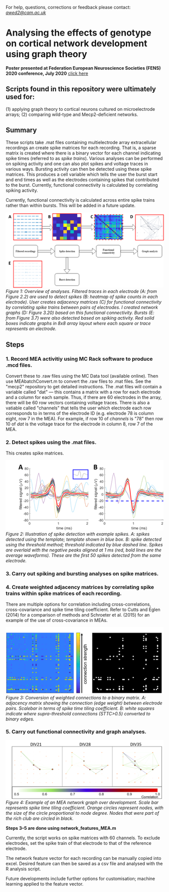 For help, questions, corrections or feedback please contact: *awed2@cam.ac.uk*

# Analysing the effects of genotype on cortical network development using graph theory

**Poster presented at Federation European Neuroscience Societies (FENS) 2020 conference, July 2020** [click here](https://drive.google.com/file/d/1g455YSxA0gChoNSN2Uxrzi7-HaYh-XPg/view?usp=sharing)

## Scripts found in this repository were ultimately used for: 
(1) applying graph theory to cortical neurons cultured on microelectrode arrays; (2) comparing wild-type and Mecp2-deficient networks.


## Summary
These scripts take .mat files containing multielectrode array extracellular recordings an create spike matrices for each recording. That is, a sparse matrix is created where there is a binary vector for each channel indicating spike times (referred to as *spike trains*). Various analyses can be performed on spiking activity and one can also plot spikes and voltage traces in various ways. Bursting activity can then be detected using these spike matrices. This produces a cell variable which tells the user the burst start and end times as well as the electrodes containing spikes that contributed to the burst. Currently, functional connectivity is calculated by correlating spiking activity.

Currently, functional connectivity is calculated across entire spike trains rather than within bursts. This will be added in a future update.

![image showing flow of analyses](images/analysis_flow_summary.png)
*Figure 1: Overview of analyses. Filtered traces in each electrode (A: from Figure 2.2) are used to detect spikes (B: heatmap of spike counts in each electrode). User creates adjacency matrices (C) for functional connectivity by correlating spike trains between pairs of electrodes. I created network graphs (D: Figure 3.20) based on this functional connectivity. Bursts (E: from Figure 3.7) were also detected based on spiking activity. Red solid boxes indicate graphs in 8x8 array layout where each square or trace represents an electrode.*

## Steps

### 1. Record MEA activitiy using MC Rack software to produce .mcd files. 
Convert these to .raw files using the MC Data tool (available online). Then use MEAbatchConvert.m to convert the .raw files to .mat files. See the "mecp2" repository to get detailed instructions. The .mat files will contain a variable called "dat" — this contains a matrix with a row for each electrode and a column for each sample. Thus, if there are 60 electrodes in the array, there will be 60 row vectors containing voltage traces. There is also a vatiable called "channels" that tells the user which electrode each row corresponds to in terms of the electrode ID (e.g. electrode 78 is column eight, row 7 in the MEA). For example, if row 10 of *channels* is "78" then row 10 of *dat* is the voltage trace for the electrode in column 8, row 7 of the MEA.

### 2. Detect spikes using the .mat files. 
This creates spike matrices.


![image showing examples spike traces with two methods](images/spikes%20overlaid3.png)
*Figure 2: Illustration of spike detection with example spikes. A: spikes detected using the template; template shown in blue box. B: spike detected using the threshold method; threshold indicated by blue dashed line. Spikes are overlaid with the negative peaks aligned at 1 ms (red, bold lines are the average waveforms). These are the first 50 spikes detected from the same electrode.* 

### 3. Carry out spiking and bursting analyses on spike matrices.

### 4. Create weighted adjacency matrices by correlating spike trains within spike matrices of each recording. 
There are multiple options for correlation including cross-correlations, cross-covariance and spike time tiling coefficient. Refer to Cutts and Eglen (2014) for a comparison of methods and Schroeter et al. (2015) for an example of the use of cross-covariance in MEAs.

![image showing weighted and binary spike matrices](images/sttc.png)
*Figure 3: Conversion of weighted connections to a binary matrix. A: adjacency matrix showing the connection (edge weight) between electrode pairs. Scalebar in terms of spike time tiling coefficient. B: white squares indicate where supra-threshold connections (STTC>0.5) converted to binary edges.*

### 5. Carry out functional connectivity and graph analyses.

![image showing network graph over development](images/190515-4b-div21-35-richClub.png)
*Figure 4: Example of an MEA network graph over development. Scale bar represents spike time tiling coefficient. Orange circles represent nodes, with the size of the circle proportional to node degree. Nodes that were part of the rich club are circled in black.*

**Steps 3–5 are done using network_features_MEA.m**

Currently, the script works on spike matrices with 60 channels. To exclude electrodes, set the spike train of that electrode to that of the reference electrode.

The network feature vector for each recording can be manually copied into excel. Desired feature can then be saved as a csv file and analysed with the R analysis script.

Future developments include further options for customisation; machine learning applied to the feature vector.

